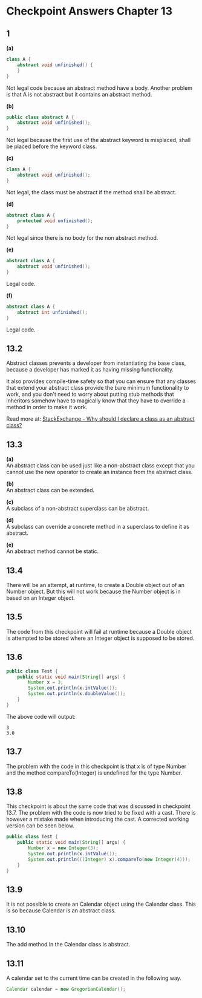 # Checkpoint Answers Chapter 13 #
## 1 ##
**(a)**
```Java    
class A {
	abstract void unfinished() {
	}
}
```  
Not legal code because an abstract method have a body. Another problem is that A is not abstract but it contains an abstract method.  

**(b)**  
```Java
public class abstract A {
	abstract void unfinished();
}
```
Not legal because the first use of the abstract keyword is misplaced, shall be placed before the keyword class.   

**(c)**  
```Java
class A {
	abstract void unfinished();
}
```
Not legal, the class must be abstract if the method shall be abstract.  

**(d)**  
```Java
abstract class A {
	protected void unfinished();
}
```
Not legal since there is no body for the non abstract method.  

**(e)**  
```Java  
abstract class A {
	abstract void unfinished();
}
```  
Legal code.
  
**(f)**  
```Java  
abstract class A {
	abstract int unfinished();
}
```   
Legal code.

## 13.2 ##
Abstract classes prevents a developer from instantiating the base class, because a developer has marked it as having missing functionality.  

It also provides compile-time safety so that you can ensure that any classes that extend your abstract class provide the bare minimum functionality to work, and you don't need to worry about putting stub methods that inheritors somehow have to magically know that they have to override a method in order to make it work.  

Read more at: [StackExchange - Why should I declare a class as an abstract class?](http://programmers.stackexchange.com/questions/96947/why-should-i-declare-a-class-as-an-abstract-class)  

## 13.3 ##
**(a)**  
An abstract class can be used just like a non-abstract class except that you cannot use the new operator to create an instance from the abstract class.  

**(b)**  
An abstract class can be extended.  

**(c)**  
A subclass of a non-abstract superclass can be abstract.  

**(d)**  
A subclass can override a concrete method in a superclass to define it as abstract.  

**(e)**  
An abstract method cannot be static.  

## 13.4 ##
There will be an attempt, at runtime, to create a Double object out of an Number object. But this will not work because the Number object is in based on an Integer object.  

## 13.5 ##
The code from this checkpoint will fail at runtime because a Double object is attempted to be stored where an Integer object is supposed to be stored.  

## 13.6 ##
```Java  
public class Test {
	public static void main(String[] args) {
 		Number x = 3;
 		System.out.println(x.intValue());
		System.out.println(x.doubleValue());
 	}
}
```  
The above code will output:  
```  
3  
3.0  
``` 
 
## 13.7 ##
The problem with the code in this checkpoint is that x is of type Number and the method compareTo(Integer) is undefined for the type Number.  

## 13.8 ##
This checkpoint is about the same code that was discussed in checkpoint 13.7. The problem with the code is now tried to be fixed with a cast. There is however a mistake made when introducing the cast. A corrected working version can be seen below.  
```Java  
public class Test {
	public static void main(String[] args) {
		Number x = new Integer(3);
		System.out.println(x.intValue());
		System.out.println(((Integer) x).compareTo(new Integer(4)));
	}
}
```  
## 13.9 ##
It is not possible to create an Calendar object using the Calendar class. This is so because Calendar is an abstract class.  

## 13.10 ##
The add method in the Calendar class is abstract.  

## 13.11 ##
A calendar set to the current time can be created in the following way.  
```Java  
Calendar calendar = new GregorianCalendar();  
```  
